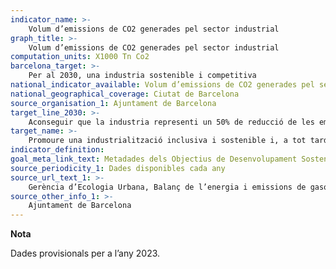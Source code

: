 ```yaml
---
indicator_name: >-
    Volum d’emissions de CO2 generades pel sector industrial
graph_title: >-
    Volum d’emissions de CO2 generades pel sector industrial
computation_units: X1000 Tn Co2
barcelona_target: >-
    Per al 2030, una industria sostenible i competitiva
national_indicator_available: Volum d’emissions de CO2 generades pel sector industrial
national_geographical_coverage: Ciutat de Barcelona 
source_organisation_1: Ajuntament de Barcelona
target_line_2030: >-
    Aconseguir que la industria representi un 50% de reducció de les emissions de CO2: Inferior a 142,8 milers de tones de Co2 al sector industrial
target_name: >-
    Promoure una industrialització inclusiva i sostenible i, a tot tardar el 2030, augmentar de manera significativa la contribució de la indústria a l’ocupació i al producte interior brut, d’acord amb les circumstàncies nacionals, i duplicar aquesta contribució als països menys avançats
indicator_definition:
goal_meta_link_text: Metadades dels Objectius de Desenvolupament Sostenible de les Nacions Unides (pdf 894kB)
source_periodicity_1: Dades disponibles cada any
source_url_text_1: >-
    Gerència d’Ecologia Urbana, Balanç de l’energia i emissions de gasos d’efecte hivernacle a Barcelona
source_other_info_1: >-
    Ajuntament de Barcelona
---
```

**Nota**

Dades provisionals per a l’any 2023.

